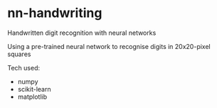 # nn-handwriting
Handwritten digit recognition with neural networks

Using a pre-trained neural network to recognise digits in 20x20-pixel squares

Tech used:
- numpy
- scikit-learn
- matplotlib
